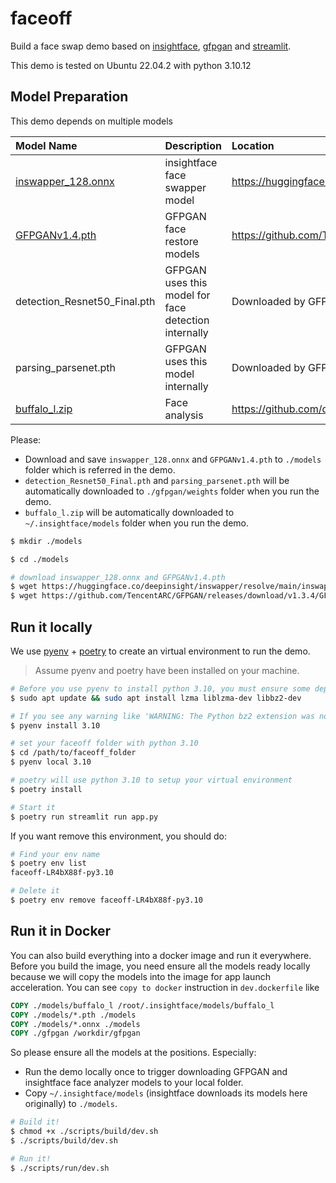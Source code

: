 # faceoff

Build a face swap demo based on [insightface](https://github.com/deepinsight/insightface), [gfpgan](https://github.com/TencentARC/GFPGAN) and [streamlit](https://github.com/streamlit/streamlit).

This demo is tested on Ubuntu 22.04.2 with python 3.10.12

## 

## Model Preparation

This demo depends on multiple models

|Model Name|Description|Location|
|:-----|:----|:----|
|[inswapper_128.onnx](https://huggingface.co/deepinsight/inswapper/tree/main)|insightface face swapper model|https://huggingface.co/deepinsight/inswapper/resolve/main/inswapper_128.onnx|
|[GFPGANv1.4.pth](https://github.com/TencentARC/GFPGAN/releases/tag/v1.3.4)|GFPGAN face restore models|https://github.com/TencentARC/GFPGAN/releases/download/v1.3.4/GFPGANv1.4.pth|
|detection_Resnet50_Final.pth|GFPGAN uses this model for face detection internally|Downloaded by GFPGAN at runtime|
|parsing_parsenet.pth|GFPGAN uses this model internally|Downloaded by GFPGAN at runtime|
|[buffalo_l.zip](https://github.com/deepinsight/insightface/releases)|Face analysis|https://github.com/deepinsight/insightface/releases/download/v0.7/buffalo_l.zip|

Please:

- Download and save `inswapper_128.onnx` and `GFPGANv1.4.pth` to `./models` folder which is referred in the demo.
- `detection_Resnet50_Final.pth` and `parsing_parsenet.pth` will be automatically downloaded to `./gfpgan/weights` folder when you run the demo.
- `buffalo_l.zip` will be automatically downloaded to `~/.insightface/models` folder when you run the demo.
 
```bash
$ mkdir ./models

$ cd ./models

# download inswapper_128.onnx and GFPGANv1.4.pth
$ wget https://huggingface.co/deepinsight/inswapper/resolve/main/inswapper_128.onnx
$ wget https://github.com/TencentARC/GFPGAN/releases/download/v1.3.4/GFPGANv1.4.pth
```

## Run it locally

We use [pyenv](https://github.com/pyenv/pyenv) + [poetry](https://python-poetry.org/) to create an virtual environment to run the demo. 

> Assume pyenv and poetry have been installed on your machine.

```bash
# Before you use pyenv to install python 3.10, you must ensure some dependences installed on your ubuntu
$ sudo apt update && sudo apt install lzma liblzma-dev libbz2-dev

# If you see any warning like 'WARNING: The Python bz2 extension was not compiled. Missing the bzip2 lib?', please apt install the related dependences and try again.
$ pyenv install 3.10

# set your faceoff folder with python 3.10
$ cd /path/to/faceoff_folder
$ pyenv local 3.10

# poetry will use python 3.10 to setup your virtual environment
$ poetry install 

# Start it
$ poetry run streamlit run app.py
```

If you want remove this environment, you should do:

```bash
# Find your env name
$ poetry env list
faceoff-LR4bX88f-py3.10

# Delete it
$ poetry env remove faceoff-LR4bX88f-py3.10
```

## Run it in Docker

You can also build everything into a docker image and run it everywhere. Before you build the image, you need ensure all the models ready locally because we will copy the models into the image for app launch acceleration. You can see `copy to docker` instruction in `dev.dockerfile` like

```dockerfile
COPY ./models/buffalo_l /root/.insightface/models/buffalo_l
COPY ./models/*.pth ./models
COPY ./models/*.onnx ./models
COPY ./gfpgan /workdir/gfpgan
```

So please ensure all the models at the positions. Especially:

- Run the demo locally once to trigger downloading GFPGAN and insightface face analyzer models to your local folder.
- Copy `~/.insightface/models` (insightface downloads its models here originally) to `./models`.

```bash
# Build it!
$ chmod +x ./scripts/build/dev.sh
$ ./scripts/build/dev.sh

# Run it! 
$ ./scripts/run/dev.sh
```
